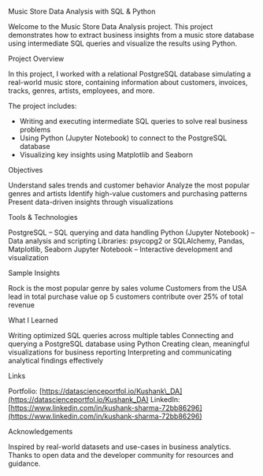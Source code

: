 Music Store Data Analysis with SQL & Python

Welcome to the Music Store Data Analysis project.
This project demonstrates how to extract business insights from a music store database using intermediate SQL queries and visualize the results using Python.



Project Overview

In this project, I worked with a relational PostgreSQL database simulating a real-world music store, containing information about customers, invoices, tracks, genres, artists, employees, and more.

The project includes:

  - Writing and executing intermediate SQL queries to solve real business problems
  - Using Python (Jupyter Notebook) to connect to the PostgreSQL database
  - Visualizing key insights using Matplotlib and Seaborn



 Objectives

Understand sales trends and customer behavior
Analyze the most popular genres and artists
Identify high-value customers and purchasing patterns
Present data-driven insights through visualizations



Tools & Technologies

  PostgreSQL – SQL querying and data handling
  Python (Jupyter Notebook) – Data analysis and scripting
  Libraries: psycopg2 or SQLAlchemy, Pandas, Matplotlib, Seaborn
  Jupyter Notebook – Interactive development and visualization


Sample Insights

Rock is the most popular genre by sales volume
Customers from the USA lead in total purchase value
op 5 customers contribute over 25% of total revenue

What I Learned

Writing optimized SQL queries across multiple tables
Connecting and querying a PostgreSQL database using Python
Creating clean, meaningful visualizations for business reporting
Interpreting and communicating analytical findings effectively

 Links

Portfolio: [https://datascienceportfol.io/Kushank\_DA](https://datascienceportfol.io/Kushank_DA)
LinkedIn: [https://www.linkedin.com/in/kushank-sharma-72bb86296](https://www.linkedin.com/in/kushank-sharma-72bb86296)


Acknowledgements

Inspired by real-world datasets and use-cases in business analytics.
Thanks to open data and the developer community for resources and guidance.


